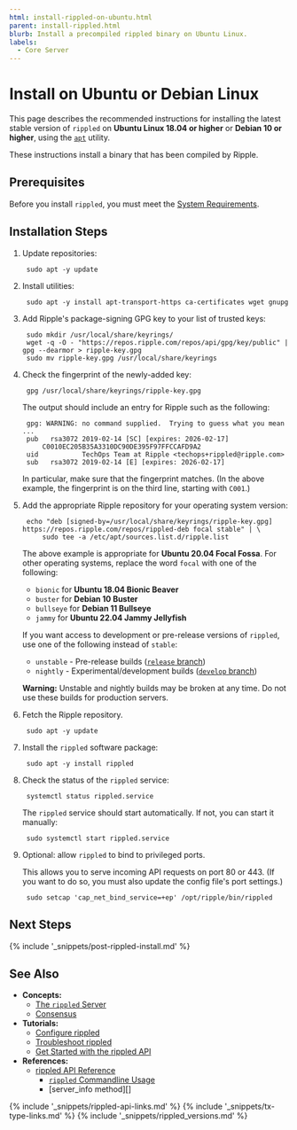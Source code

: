```yaml
---
html: install-rippled-on-ubuntu.html
parent: install-rippled.html
blurb: Install a precompiled rippled binary on Ubuntu Linux.
labels:
  - Core Server
---
```

# Install on Ubuntu or Debian Linux

This page describes the recommended instructions for installing the latest stable version of `rippled` on **Ubuntu Linux 18.04 or higher** or **Debian 10 or higher**, using the [`apt`](https://ubuntu.com/server/docs) utility.

These instructions install a binary that has been compiled by Ripple.


## Prerequisites

Before you install `rippled`, you must meet the [System Requirements](system-requirements.html).


## Installation Steps

1. Update repositories:

        sudo apt -y update

2. Install utilities:

        sudo apt -y install apt-transport-https ca-certificates wget gnupg

3. Add Ripple's package-signing GPG key to your list of trusted keys:

        sudo mkdir /usr/local/share/keyrings/
        wget -q -O - "https://repos.ripple.com/repos/api/gpg/key/public" | gpg --dearmor > ripple-key.gpg
        sudo mv ripple-key.gpg /usr/local/share/keyrings


4. Check the fingerprint of the newly-added key:

        gpg /usr/local/share/keyrings/ripple-key.gpg

    The output should include an entry for Ripple such as the following:

        gpg: WARNING: no command supplied.  Trying to guess what you mean ...
        pub   rsa3072 2019-02-14 [SC] [expires: 2026-02-17]
            C0010EC205B35A3310DC90DE395F97FFCCAFD9A2
        uid           TechOps Team at Ripple <techops+rippled@ripple.com>
        sub   rsa3072 2019-02-14 [E] [expires: 2026-02-17]


    In particular, make sure that the fingerprint matches. (In the above example, the fingerprint is on the third line, starting with `C001`.)

4. Add the appropriate Ripple repository for your operating system version:

        echo "deb [signed-by=/usr/local/share/keyrings/ripple-key.gpg] https://repos.ripple.com/repos/rippled-deb focal stable" | \
            sudo tee -a /etc/apt/sources.list.d/ripple.list

    The above example is appropriate for **Ubuntu 20.04 Focal Fossa**. For other operating systems, replace the word `focal` with one of the following:

    - `bionic` for **Ubuntu 18.04 Bionic Beaver**
    - `buster` for **Debian 10 Buster**
    - `bullseye` for **Debian 11 Bullseye**
    - `jammy` for **Ubuntu 22.04 Jammy Jellyfish**

    If you want access to development or pre-release versions of `rippled`, use one of the following instead of `stable`:

    - `unstable` - Pre-release builds ([`release` branch](https://github.com/ripple/rippled/tree/release))
    - `nightly` - Experimental/development builds ([`develop` branch](https://github.com/ripple/rippled/tree/develop))

    **Warning:** Unstable and nightly builds may be broken at any time. Do not use these builds for production servers.

5. Fetch the Ripple repository.

        sudo apt -y update

6. Install the `rippled` software package:

        sudo apt -y install rippled

7. Check the status of the `rippled` service:

        systemctl status rippled.service

    The `rippled` service should start automatically. If not, you can start it manually:

        sudo systemctl start rippled.service


8. Optional: allow `rippled` to bind to privileged ports.

    This allows you to serve incoming API requests on port 80 or 443. (If you want to do so, you must also update the config file's port settings.)

        sudo setcap 'cap_net_bind_service=+ep' /opt/ripple/bin/rippled


## Next Steps

{% include '_snippets/post-rippled-install.md' %}
<!--_ -->


## See Also

- **Concepts:**
    - [The `rippled` Server](xrpl-servers.html)
    - [Consensus](consensus.html)
- **Tutorials:**
    - [Configure rippled](configure-rippled.html)
    - [Troubleshoot rippled](troubleshoot-the-rippled-server.html)
    - [Get Started with the rippled API](get-started-using-http-websocket-apis.html)
- **References:**
    - [rippled API Reference](http-websocket-apis.html)
        - [`rippled` Commandline Usage](commandline-usage.html)
        - [server_info method][]


<!--{# common link defs #}-->
{% include '_snippets/rippled-api-links.md' %}
{% include '_snippets/tx-type-links.md' %}
{% include '_snippets/rippled_versions.md' %}

